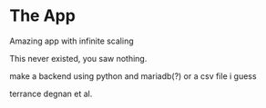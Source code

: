# The App
Amazing app with infinite scaling

This never existed, you saw nothing.

make a backend using python and mariadb(?) or a csv file i guess

terrance degnan et al.